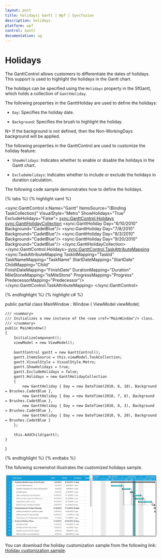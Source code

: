 ```yaml
---
layout: post
title: holidays| Gantt | Wpf | Syncfusion
description: holidays
platform: wpf
control: Gantt
documentation: ug
---
```


# Holidays

The GanttControl allows customers to differentiate the dates of holidays. This support is used to highlight the holidays in the Gantt chart.

The holidays can be specified using the `Holidays` property in the SfGantt, which holds a collection of `GanttHoliday`.

The following properties in the GanttHoliday are used to define the holidays:

* `Day`: Specifies the holiday date.

* `Background`: Specifies the brush to highlight the holiday.

N> If the background is not defined, then the Non-WorkingDays background will be applied.

The following properties in the GanttControl are used to customize the holiday feature:

* `ShowHolidays`: Indicates whether to enable or disable the holidays in the Gantt chart.

* `ExcludeHolidays`: Indicates whether to include or exclude the holidays in duration calculation.

The following code sample demonstrates how to define the holidays.

{% tabs %}
{% highlight xaml  %}

<!--  GanttControl Information  -->
<sync:GanttControl x:Name="Gantt"
                   ItemsSource="{Binding TaskCollection}"
                   VisualStyle="Metro"
                   ShowHolidays="True"
                   ExcludeHolidays="False">
    <sync:GanttControl.Holidays>
        <sync:GanttHolidayCollection>
            <sync:GanttHoliday Day="6/10/2010" Background="CadetBlue"/>
            <sync:GanttHoliday Day="7/8/2010" Background="CadetBlue"/>
            <sync:GanttHoliday Day="8/3/2010" Background="CadetBlue"/>
            <sync:GanttHoliday Day="9/20/2010" Background="CadetBlue"/>
        </sync:GanttHolidayCollection>
    </sync:GanttControl.Holidays>
    <sync:GanttControl.TaskAttributeMapping>
        <sync:TaskAttributeMapping  TaskIdMapping="TaskId"
                                    TaskNameMapping="TaskName"
                                    StartDateMapping="StartDate" 
                                    ChildMapping="Child"               
                                    FinishDateMapping="FinishDate"
                                    DurationMapping="Duration" 
                                    MileStoneMapping="IsMileStone"
                                    ProgressMapping="Progress"
                                    PredecessorMapping="Predecessor"/>
    </sync:GanttControl.TaskAttributeMapping>
</sync:GanttControl>

{% endhighlight  %}
{% highlight c# %}

public partial class MainWindow : Window
{
    ViewModel viewModel;

    /// <summary>
    /// Initializes a new instance of the <see cref="MainWindow"/> class.
    /// </summary>
    public MainWindow()
    {
        InitializeComponent();
        viewModel = new ViewModel();

        GanttControl gantt = new GanttControl();
        gantt.ItemsSource = this.viewModel.TaskCollection;
        gantt.VisualStyle = VisualStyle.Metro;
        gantt.ShowHolidays = true;
        gantt.ExcludeHolidays = false;
        gantt.Holidays = new GanttHolidayCollection
        {
            new GanttHoliday { Day = new DateTime(2010, 6, 10), Background = Brushes.CadetBlue },
            new GanttHoliday { Day = new DateTime(2010, 7, 8), Background = Brushes.CadetBlue },
            new GanttHoliday { Day = new DateTime(2010, 8, 3), Background = Brushes.CadetBlue },
            new GanttHoliday { Day = new DateTime(2010, 9, 20), Background = Brushes.CadetBlue }
        };

        this.AddChild(gantt);
    }
}

{% endhighlight %}
{% endtabs %}

The following screenshot illustrates the customized holidays sample.

![Holiday customization sample](Holiday-Customization_images/Holiday-Customization_images_img1.png)


You can download the holiday customization sample from the following link:
[Holiday customization sample](https://github.com/SyncfusionExamples/WPF-Gantt-holiday-customization-).